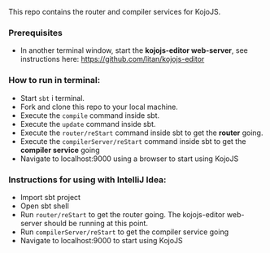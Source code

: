 This repo contains the router and compiler services for KojoJS.

### Prerequisites

* In another terminal window, start the **kojojs-editor web-server**, see instructions here: https://github.com/litan/kojojs-editor 

### How to run in terminal:
  
* Start `sbt` i terminal.
* Fork and clone this repo to your local machine.
* Execute the `compile` command inside sbt.
* Execute the `update` command inside sbt.
* Execute the `router/reStart` command inside sbt to get the **router** going.
* Execute the `compilerServer/reStart` command inside sbt to get the **compiler service** going
* Navigate to localhost:9000 using a browser to start using KojoJS

### Instructions for using with IntelliJ Idea:
* Import sbt project
* Open sbt shell
* Run `router/reStart` to get the router going. The kojojs-editor web-server should be running at this point.
* Run `compilerServer/reStart` to get the compiler service going
* Navigate to localhost:9000 to start using KojoJS
